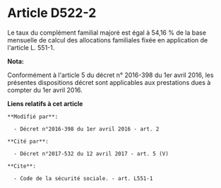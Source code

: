 # Article D522-2

Le taux du complément familial majoré est égal à 54,16 % de la base mensuelle de calcul des allocations familiales fixée en
application de l'article L. 551-1.

**Nota:**

Conformément à l'article 5 du décret n° 2016-398 du 1er avril 2016, les présentes dispositions décret sont applicables aux
prestations dues à compter du 1er avril 2016.

**Liens relatifs à cet article**

	**Modifié par**:

	  - Décret n°2016-398 du 1er avril 2016 - art. 2

	**Cité par**:

	  - Décret n°2017-532 du 12 avril 2017 - art. 5 (V)

	**Cite**:

	  - Code de la sécurité sociale. - art. L551-1
